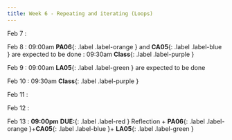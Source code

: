 ```yaml
---
title: Week 6 - Repeating and iterating (Loops)
---
```

Feb 7
: [](#)

Feb 8
 : 09:00am **PA06**{: .label .label-orange } and **CA05**{: .label .label-blue } are expected to be done
 : 09:30am **Class**{: .label .label-purple }

Feb 9
 : 09:00am **LA05**{: .label .label-green } are expected to be done


Feb 10
 : 09:30am **Class**{: .label .label-purple }

Feb 11
: [](#)

Feb 12
: [](#)

Feb 13
 : **09:00pm** **DUE:**{: .label .label-red } Reflection + **PA06**{: .label .label-orange }+**CA05**{: .label .label-blue }+ **LA05**{: .label .label-green } 

